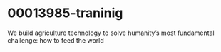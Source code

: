 # 00013985-traninig


We build agriculture technology to solve humanity’s most fundamental challenge: how to feed the world
